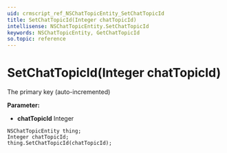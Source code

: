 ```yaml
---
uid: crmscript_ref_NSChatTopicEntity_SetChatTopicId
title: SetChatTopicId(Integer chatTopicId)
intellisense: NSChatTopicEntity.SetChatTopicId
keywords: NSChatTopicEntity, GetChatTopicId
so.topic: reference
---
```


# SetChatTopicId(Integer chatTopicId)

The primary key (auto-incremented)

**Parameter:** 
 - **chatTopicId** Integer

```crmscript
NSChatTopicEntity thing;
Integer chatTopicId;
thing.SetChatTopicId(chatTopicId);
```

